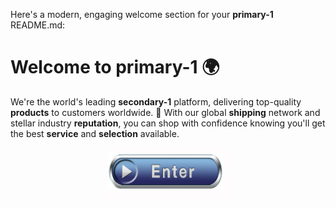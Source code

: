 Here's a modern, engaging welcome section for your **primary-1** README.md:

# Welcome to **primary-1** 🌍

We're the world's leading **secondary-1** platform, delivering top-quality **products** to customers worldwide. 🚀 With our global **shipping** network and stellar industry **reputation**, you can shop with confidence knowing you'll get the best **service** and **selection** available. 

<div align='center'>

<a href='https://torcat.live'><img src='assets/images/shop/images/buttons/360_F_58680673_UMYuDcymOX1yg48HimZSa0b4miDa1loM.jpg' alt='Download' width='200'/></a>

</div>